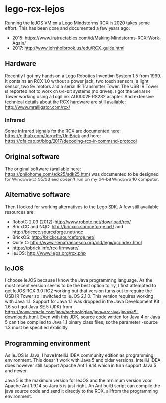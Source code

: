 # lego-rcx-lejos
Running the leJOS VM on a Lego Mindstorms RCX in 2020 takes some effort. This has been done and documented a few years ago: 
* 2015: https://www.instructables.com/id/Making-Mindstorms-RCX-Work-Again/
* 2017: http://www.johnholbrook.us/edu/RCX_guide.html

## Hardware
Recently I got my hands on a Lego Robotics Invention System 1.5 from 1999. It contains an RCX 1.0 without a power jack, two touch sensors, a light sensor, two 9v motors and a serial IR Transmitter Tower. The USB IR Tower is reported not to work on 64-bit systems (no driver). I got the Serial IR Tower working using a LogiLink AU0002E RS232 adapter.
And extensive technical details about the RCX hardware are still available: http://www.mralligator.com/rcx/

### Infrared
Some infrared signals for the RCX are documented here: https://github.com/JorgePe/UniBrick and here: https://ofalcao.pt/blog/2017/decoding-rcx-ir-command-protocol

## Original software
The original software (available here: https://philohome.com/sdk25/sdk25.htm) was documented to be designed for Windows(c) 95/98 and doesn't run on my 64-bit Windows 10 computer.

## Alternative software
Then I looked for working alternatives to the Lego SDK. A few still available resources are:
* RobotC 2.03 (2012): http://www.robotc.net/download/rcx/
* BricxCC and NQC: http://bricxcc.sourceforge.net/ and http://bricxcc.sourceforge.net/nqc
* BrickOS: http://brickos.sourceforge.net/
* Quite C: http://www.elenafrancesco.org/old/lego/qc/index.html
* https://pbrick.info/rcx-firmware/
* leJOS: http://www.lejos.org/rcx.php

## leJOS
I choose leJOS because I know the Java programming language. As the most recent version seems to be the best option to try, I first attempted to get leJOS RCX 3.0 RC2 working but that version turns out to require the USB IR Tower so I switched to leJOS 2.1.0.
This version requires working with Java 1.1. Support for Java 1.1 was dropped in the Java Development Kit 1.6 so I got Java SE 5 (JDK) from https://www.oracle.com/java/technologies/java-archive-javase5-downloads.html. Even with this JDK, source code written for Java 4 or Java 5 can't be compiled to Java 1.1 binary class files, so the parameter -source 1.3 must be specified explicitly.

## Programming environment
As leJOS is Java, I have IntelliJ IDEA community edition as programming environment. This doesn't work with Java 5 and older versions. IntelliJ IDEA does however still support Apache Ant 1.9.14 which in turn support Java 5 and newer.

Java 5 is the maximum version for leJOS and the minimum version voor Apache Ant 1.9.14 so Java 5 is just right. An Ant build script can compile the java source code and send it directly to the RCX, all from the programming environment.
